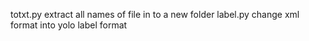 totxt.py
  extract all names of file in to a new folder
label.py
  change xml format into yolo label format
